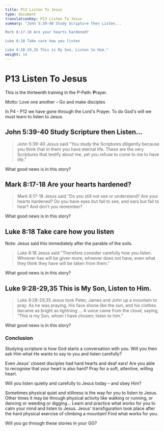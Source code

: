 ```yaml
---
title: P13 Listen To Jesus
type: document
translationKey: P13 Listen To Jesus
summary: "John 5:39-40 Study Scripture then Listen...	

Mark 8:17-18 Are your hearts hardened?	

Luke 8:18 Take care how you listen	

Luke 9:28-29,35 This is My Son, Listen to Him."
weight: 14
---
```

# P13 Listen To Jesus

This is the thirteenth training in the P-Path: **P**rayer.

Motto: Love one another – Go and make disciples

In P4 - P12 we have gone through the Lord's Prayer. To do God's will we must learn to listen to Jesus.

## John 5:39-40 Study Scripture then Listen...

>   John 5:39-40 Jesus said "You study the Scriptures diligently because you think that in them you have eternal life. These are the very Scriptures that testify about me, yet you refuse to come to me to have life."

What good news is in this story?

## Mark 8:17-18 Are your hearts hardened?

>   Mark 8:17-18 Jesus said “Do you still not see or understand? Are your hearts hardened? Do you have eyes but fail to see, and ears but fail to hear? And don’t you remember?

What good news is in this story?

## Luke 8:18 Take care how you listen

Note: Jesus said this immediately after the parable of the soils.

>   Luke 8:18 Jesus said "Therefore consider carefully how you listen. Whoever has will be given more; whoever does not have, even what they think they have will be taken from them.”

What good news is in this story?

## Luke 9:28-29,35 This is My Son, Listen to Him.

>   Luke 9:28-29,35 Jesus took Peter, James and John up a mountain to pray. As he was praying, His face shone like the sun, and his clothes became as bright as lightning ... A voice came from the cloud, saying, “This is my Son, whom I have chosen; listen to him.”

What good news is in this story?

### Conclusion

Studying scripture is how God starts a conversation with you. Will you then ask Him what He wants to say to you and listen carefully?

Even Jesus' closest disciples had hard hearts and deaf ears! Are you able to recognise that your heart is also hard? Pray for a soft, attentive, willing heart.

Will you listen quietly and carefully to Jesus today – and obey Him?

Sometimes physical quiet and stillness is the way for you to listen to Jesus. Other times it may be through physical activity like walking or running, or dancing or weeding or digging... Learn and practice what works for you to calm your mind and listen to Jesus. Jesus' transfiguration took place after the hard physical exercise of climbing a mountain! Find what works for you.

Will you go through these stories in your GG?

